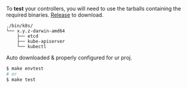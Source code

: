 To **test** your controllers, you will need to use the tarballs containing the required binaries. [Release](https://github.com/kubernetes-sigs/controller-tools/blob/main/envtest-releases.yaml) to download.

```
./bin/k8s/
└── x.y.z-darwin-amd64
    ├── etcd
    ├── kube-apiserver
    └── kubectl
```

Auto downloaded & properly configured for ur proj.

```bash
$ make envtest
# or
$ make test
```

